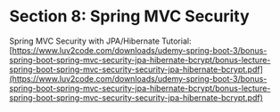 # Section 8: Spring MVC Security

Spring MVC Security with JPA/Hibernate Tutorial: \
[https://www.luv2code.com/downloads/udemy-spring-boot-3/bonus-spring-boot-spring-mvc-security-jpa-hibernate-bcrypt/bonus-lecture-spring-boot-spring-mvc-security-security-jpa-hibernate-bcrypt.pdf](https://www.luv2code.com/downloads/udemy-spring-boot-3/bonus-spring-boot-spring-mvc-security-jpa-hibernate-bcrypt/bonus-lecture-spring-boot-spring-mvc-security-security-jpa-hibernate-bcrypt.pdf)
